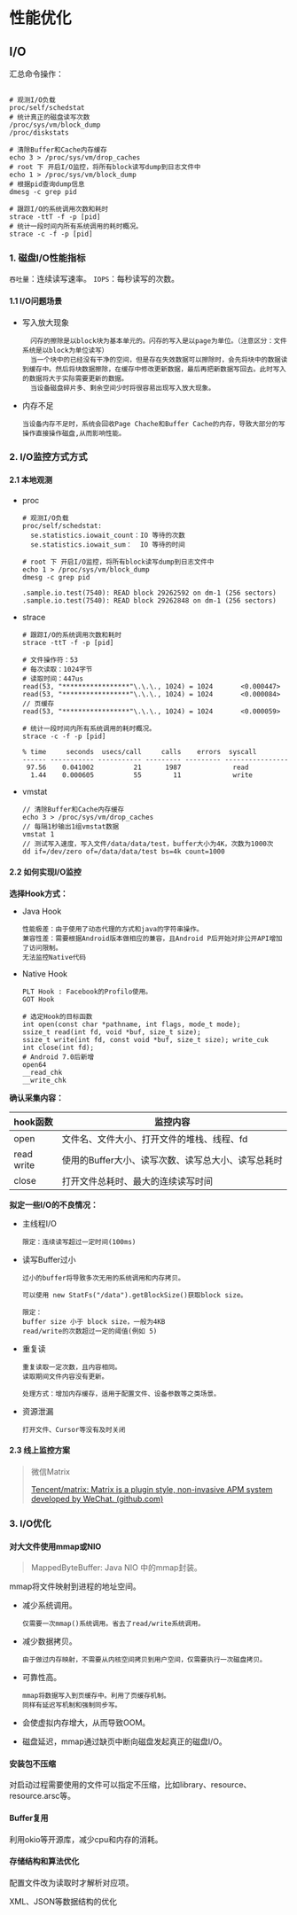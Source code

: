 # 性能优化

## I/O

汇总命令操作：

```shell

# 观测I/O负载
proc/self/schedstat
# 统计真正的磁盘读写次数
/proc/sys/vm/block_dump
/proc/diskstats

# 清除Buffer和Cache内存缓存
echo 3 > /proc/sys/vm/drop_caches
# root 下 开启I/O监控，将所有block读写dump到日志文件中
echo 1 > /proc/sys/vm/block_dump
# 根据pid查询dump信息
dmesg -c grep pid

# 跟踪I/O的系统调用次数和耗时
strace -ttT -f -p [pid]
# 统计一段时间内所有系统调用的耗时概况。
strace -c -f -p [pid]
```



### 1. 磁盘I/O性能指标

``吞吐量``：连续读写速率。
``IOPS``：每秒读写的次数。

#### 1.1  I/O问题场景

- 写入放大现象

  ```
    闪存的擦除是以block块为基本单元的。闪存的写入是以page为单位。（注意区分：文件系统是以block为单位读写）
    当一个块中的已经没有干净的空间，但是存在失效数据可以擦除时，会先将块中的数据读到缓存中。然后将块数据擦除，在缓存中修改更新数据，最后再把新数据写回去。此时写入的数据将大于实际需要更新的数据。
    当设备磁盘碎片多、剩余空间少时将很容易出现写入放大现象。
  ```

- 内存不足

  ```
  当设备内存不足时，系统会回收Page Chache和Buffer Cache的内存，导致大部分的写操作直接操作磁盘,从而影响性能。
  ```

  

### 2. I/O监控方式方式

#### 2.1 本地观测

- proc

  ```
  # 观测I/O负载
  proc/self/schedstat:
    se.statistics.iowait_count：IO 等待的次数
    se.statistics.iowait_sum：  IO 等待的时间
  ```

  ```
  # root 下 开启I/O监控，将所有block读写dump到日志文件中
  echo 1 > /proc/sys/vm/block_dump
  dmesg -c grep pid
  
  .sample.io.test(7540): READ block 29262592 on dm-1 (256 sectors)
  .sample.io.test(7540): READ block 29262848 on dm-1 (256 sectors)
  ```

- strace

  ```shell
  # 跟踪I/O的系统调用次数和耗时
  strace -ttT -f -p [pid]
  
  # 文件操作符：53
  # 每次读取：1024字节
  # 读取时间：447us
  read(53, "*****************"\.\.\., 1024) = 1024       <0.000447>
  read(53, "*****************"\.\.\., 1024) = 1024       <0.000084>   // 页缓存
  read(53, "*****************"\.\.\., 1024) = 1024       <0.000059>
  ```

  ```shell
  # 统计一段时间内所有系统调用的耗时概况。
  strace -c -f -p [pid]
  
  % time     seconds  usecs/call     calls    errors  syscall
  ------ ----------- ----------- --------- --------- ----------------
   97.56    0.041002          21      1987             read
    1.44    0.000605          55        11             write
  ```

 - vmstat

   ```
   // 清除Buffer和Cache内存缓存
   echo 3 > /proc/sys/vm/drop_caches
   // 每隔1秒输出1组vmstat数据
   vmstat 1
   // 测试写入速度，写入文件/data/data/test，buffer大小为4K，次数为1000次
   dd if=/dev/zero of=/data/data/test bs=4k count=1000
   ```

#### 2.2 如何实现I/O监控

**选择Hook方式：**

- Java Hook

  ```
  性能极差：由于使用了动态代理的方式和java的字符串操作。
  兼容性差：需要根据Android版本做相应的兼容，且Android P后开始对非公开API增加了访问限制。
  无法监控Native代码
  ```

- Native Hook

  ```
  PLT Hook : Facebook的Profilo使用。
  GOT Hook
  ```

  ```
  # 选定Hook的目标函数
  int open(const char *pathname, int flags, mode_t mode);
  ssize_t read(int fd, void *buf, size_t size);
  ssize_t write(int fd, const void *buf, size_t size); write_cuk
  int close(int fd);
  # Android 7.0后新增
  open64
  __read_chk
  __write_chk
  ```

**确认采集内容：**

| hook函数        | 监控内容                                           |
| --------------- | -------------------------------------------------- |
| open            | 文件名、文件大小、打开文件的堆栈、线程、fd         |
| read<br />write | 使用的Buffer大小、读写次数、读写总大小、读写总耗时 |
| close           | 打开文件总耗时、最大的连续读写时间                 |

 **拟定一些I/O的不良情况：**

- 主线程I/O

  ```
  限定：连续读写超过一定时间(100ms)
  ```

- 读写Buffer过小

  ```
  过小的buffer将导致多次无用的系统调用和内存拷贝。
  ```

  ```
  可以使用 new StatFs("/data").getBlockSize()获取block size。
  ```

  ```
  限定：
  buffer size 小于 block size，一般为4KB
  read/write的次数超过一定的阈值(例如 5)
  ```

- 重复读

  ```
  重复读取一定次数，且内容相同。
  读取期间文件内容没有更新。
  
  处理方式：增加内存缓存，适用于配置文件、设备参数等之类场景。
  ```

- 资源泄漏

  ```
  打开文件、Cursor等没有及时关闭
  ```

  

#### 2.3 线上监控方案

> 微信Matrix
>
> [Tencent/matrix: Matrix is a plugin style, non-invasive APM system developed by WeChat. (github.com)](https://github.com/Tencent/matrix)



### 3. I/O优化

#### 对大文件使用mmap或NIO

> MappedByteBuffer: Java NIO 中的mmap封装。

mmap将文件映射到进程的地址空间。

- 减少系统调用。

  ```
  仅需要一次mmap()系统调用。省去了read/write系统调用。
  ```

- 减少数据拷贝。

  ```
  由于做过内存映射，不需要从内核空间拷贝到用户空间，仅需要执行一次磁盘拷贝。
  ```

- 可靠性高。

  ```
  mmap将数据写入到页缓存中。利用了页缓存机制。
  同样有延迟写机制和强制同步写。
  ```

- 会使虚拟内存增大，从而导致OOM。

- 磁盘延迟，mmap通过缺页中断向磁盘发起真正的磁盘I/O。

#### 安装包不压缩

对启动过程需要使用的文件可以指定不压缩，比如library、resource、resource.arsc等。

#### Buffer复用

利用okio等开源库，减少cpu和内存的消耗。

#### 存储结构和算法优化

配置文件改为读取时才解析对应项。

XML、JSON等数据结构的优化